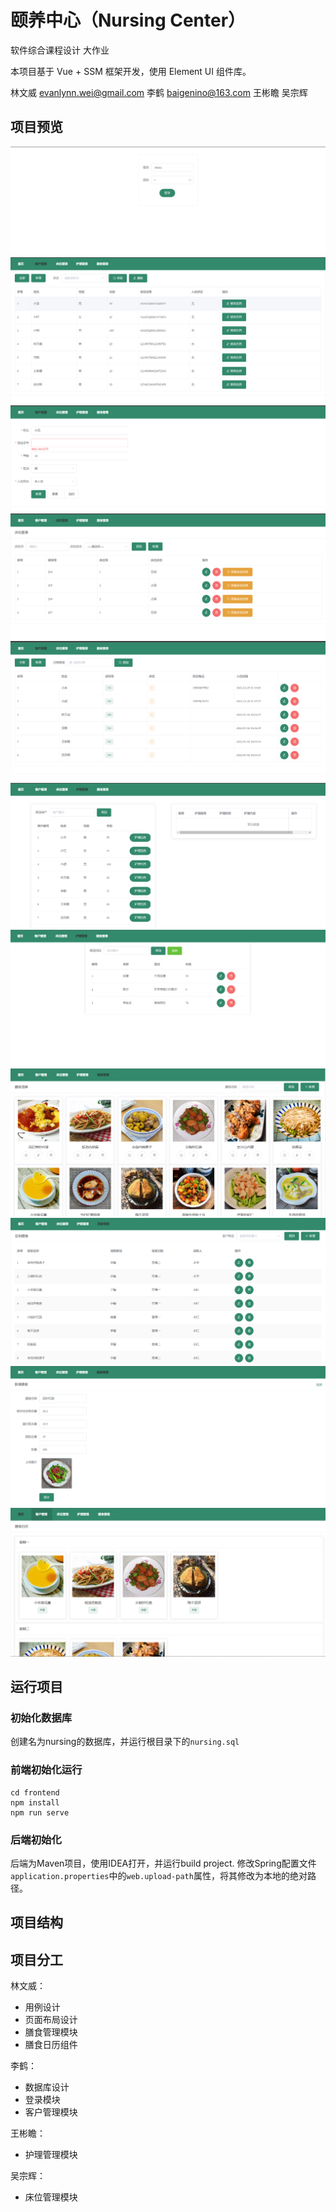# 颐养中心（Nursing Center）

软件综合课程设计 大作业

本项目基于 Vue + SSM 框架开发，使用 Element UI 组件库。

林文威 [evanlynn.wei@gmail.com](mailto:evanlynn.wei@gmail.com) 李鹤 [baigenino@163.com](mailto:baigenino@163.com) 王彬瞻 吴宗辉

## 项目预览

![img](./img/1.png)
![img](./img/2.png)
![img](./img/3.png)
![img](./img/4.png)
![img](./img/5.png)
![img](./img/6.png)
![img](./img/7.png)
![img](./img/8.png)
![img](./img/9.png)
![img](./img/10.png)
![img](./img/11.png)

## 运行项目

### 初始化数据库

创建名为nursing的数据库，并运行根目录下的`nursing.sql`

### 前端初始化运行

```
cd frontend
npm install
npm run serve
```

### 后端初始化

后端为Maven项目，使用IDEA打开，并运行build project. 
修改Spring配置文件`application.properties`中的`web.upload-path`属性，将其修改为本地的绝对路径。

## 项目结构

## 项目分工

林文威：
- 用例设计
- 页面布局设计
- 膳食管理模块
- 膳食日历组件

李鹤：
- 数据库设计
- 登录模块
- 客户管理模块

王彬瞻：
- 护理管理模块

吴宗辉：
- 床位管理模块